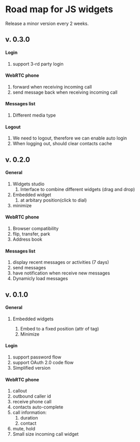 # Road map for JS widgets

Release a minor version every 2 weeks.

## v. 0.3.0

#### Login

1. support 3-rd party login

#### WebRTC phone

1. forward when receiving incoming call
2. send message back when receiving incoming call

#### Messages list

1. Different media type

#### Logout

1. We need to logout, therefore we can enable auto login
2. When logging out, should clear contacts cache

## v. 0.2.0

#### General

1. Widgets studio
   1. Interface to combine different widgets (drag and drop)
2. Embedded widget
   1. at arbitary position(click to dial)
3. minimize

#### WebRTC phone

1. Browser compatibility
2. flip, transfer, park
3. Address book

#### Messages list

1. display recent messages or activities (7 days)
2. send messages
3. have notification when receive new messages
4. Dynamicly load messages

## v. 0.1.0

#### General

1. Embedded widgets

   1. Embed to a fixed position (attr of tag)
   2. Minimize

#### Login

1. support password flow
2. support OAuth 2.0 code flow
3. Simplified version

#### WebRTC phone

1. callout
2. outbound caller id
3. receive phone call
4. contacts auto-complete
5. call information:
   1. duration
   2. contact
6. mute, hold
7. Small size incoming call widget
